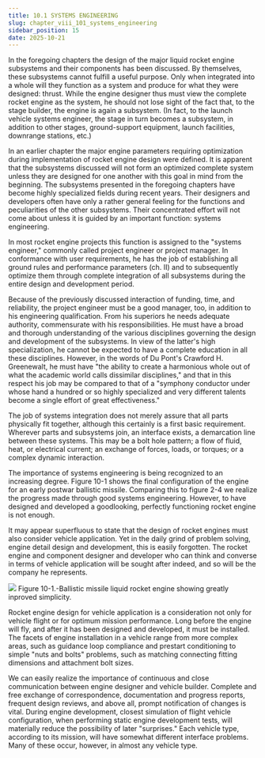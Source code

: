 ```yaml
---
title: 10.1 SYSTEMS ENGINEERING
slug: chapter_viii_101_systems_engineering
sidebar_position: 15
date: 2025-10-21
---
```


In the foregoing chapters the design of the major liquid rocket engine subsystems and their components has been discussed. By themselves, these subsystems cannot fulfill a useful purpose. Only when integrated into a whole will they function as a system and produce for what they were designed: thrust. While the engine designer thus must view the complete rocket engine as the system, he should not lose sight of the fact that, to the stage builder, the engine is again a subsystem. (In fact, to the launch vehicle systems engineer, the stage in turn becomes a subsystem, in addition to other stages, ground-support equipment, launch facilities, downrange stations, etc.)

In an earlier chapter the major engine parameters requiring optimization during implementation of rocket engine design were defined. It is apparent that the subsystems discussed will not form an optimized complete system unless they are designed for one another with this goal in mind from the beginning. The subsystems presented in the foregoing chapters have become highly specialized fields during recent years. Their designers and developers often have only a rather general feeling for the functions and peculiarities of the other subsystems. Their concentrated effort will not come about unless it is guided by an important function: systems engineering.

In most rocket engine projects this function is assigned to the "systems engineer," commonly called project engineer or project manager. In conformance with user requirements, he has the job of establishing all ground rules and performance parameters (ch. II) and to subsequently optimize them through complete integration of all subsystems during the entire design and development period.

Because of the previously discussed interaction of funding, time, and reliability, the project engineer must be a good manager, too, in addition to his engineering qualification. From his
superiors he needs adequate authority, commensurate with his responsibilities. He must have a broad and thorough understanding of the various disciplines governing the design and development of the subsystems. In view of the latter's high specialization, he cannot be expected to have a complete education in all these disciplines. However, in the words of Du Pont's Crawford H. Greenewalt, he must have "the ability to create a harmonious whole out of what the academic world calls dissimilar disciplines," and that in this respect his job may be compared to that of a "symphony conductor under whose hand a hundred or so highly specialized and very different talents become a single effort of great effectiveness."

The job of systems integration does not merely assure that all parts physically fit together, although this certainly is a first basic requirement. Wherever parts and subsystems join, an interface exists, a demarcation line between these systems. This may be a bolt hole pattern; a flow of fluid, heat, or electrical current; an exchange of forces, loads, or torques; or a complex dynamic interaction.

The importance of systems engineering is being recognized to an increasing degree. Figure 10-1 shows the final configuration of the engine for an early postwar ballistic missile. Comparing this to figure 2-4 we realize the progress made through good systems engineering. However, to have designed and developed a goodlooking, perfectly functioning rocket engine is not enough.

It may appear superfluous to state that the design of rocket engines must also consider vehicle application. Yet in the daily grind of problem solving, engine detail design and development, this is easily forgotten. The rocket engine and component designer and developer who can think and converse in terms of vehicle application will be sought after indeed, and so will be the company he represents.

![](/img/DLPRE/image_335.jpg)
Figure 10-1.-Ballistic missile liquid rocket engine showing greatly inproved simplicity.

Rocket engine design for vehicle application is a consideration not only for vehicle flight or for optimum mission performance. Long before the engine will fly, and after it has been designed and developed, it must be installed. The facets of engine installation in a vehicle range from more complex areas, such as guidance loop compliance and prestart conditioning to simple "nuts and bolts" problems, such as matching connecting fitting dimensions and attachment bolt sizes.

We can easily realize the importance of continuous and close communication between engine designer and vehicle builder. Complete and free exchange of correspondence, documentation and progress reports, frequent design reviews, and above all, prompt notification of changes is vital. During engine development, closest simulation of flight vehicle configuration, when performing static engine development tests, will materially reduce the possibility of later "surprises." Each vehicle type, according to its mission, will have somewhat different interface problems. Many of these occur, however, in almost any vehicle type.